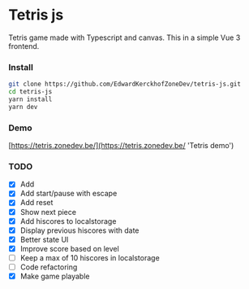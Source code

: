 # Tetris js

Tetris game made with Typescript and canvas. This in a simple Vue 3 frontend.

### Install

```bash
git clone https://github.com/EdwardKerckhofZoneDev/tetris-js.git
cd tetris-js
yarn install
yarn dev
```

### Demo

[https://tetris.zonedev.be/](https://tetris.zonedev.be/ 'Tetris demo')

### TODO

- [x] Add
- [x] Add start/pause with escape
- [x] Add reset
- [x] Show next piece
- [x] Add hiscores to localstorage
- [x] Display previous hiscores with date
- [x] Better state UI
- [x] Improve score based on level
- [ ] Keep a max of 10 hiscores in localstorage
- [ ] Code refactoring
- [x] Make game playable
